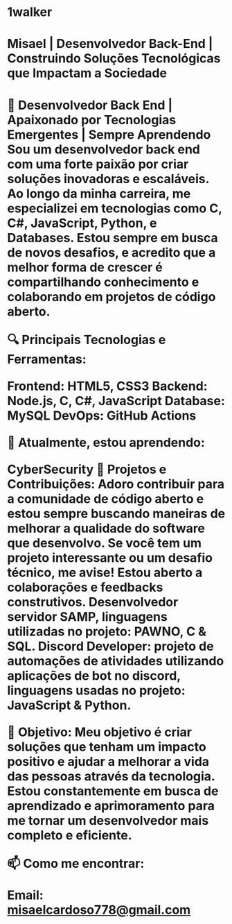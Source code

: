 # 1walker

<h1>Misael | Desenvolvedor Back-End | Construindo Soluções Tecnológicas que Impactam a Sociedade<h1>

🚀 Desenvolvedor Back End | Apaixonado por Tecnologias Emergentes | Sempre Aprendendo
Sou um desenvolvedor back end com uma forte paixão por criar soluções inovadoras e escaláveis. Ao longo da minha carreira, me especializei em tecnologias como C, C#, JavaScript, Python, e Databases. Estou sempre em busca de novos desafios, e acredito que a melhor forma de crescer é compartilhando conhecimento e colaborando em projetos de código aberto.

🔍 Principais Tecnologias e Ferramentas:

Frontend: HTML5, CSS3
Backend: Node.js, C, C#, JavaScript
Database: MySQL
DevOps: GitHub Actions

🌱 Atualmente, estou aprendendo:

CyberSecurity
🔧 Projetos e Contribuições:
Adoro contribuir para a comunidade de código aberto e estou sempre buscando maneiras de melhorar a qualidade do software que desenvolvo. Se você tem um projeto interessante ou um desafio técnico, me avise! Estou aberto a colaborações e feedbacks construtivos.
Desenvolvedor servidor SAMP, linguagens utilizadas no projeto: PAWNO, C & SQL.
Discord Developer: projeto de automações de atividades utilizando aplicações de bot no discord, linguagens usadas no projeto: JavaScript & Python.

🎯 Objetivo:
Meu objetivo é criar soluções que tenham um impacto positivo e ajudar a melhorar a vida das pessoas através da tecnologia. Estou constantemente em busca de aprendizado e aprimoramento para me tornar um desenvolvedor mais completo e eficiente.

📫 Como me encontrar:

Email: misaelcardoso778@gmail.com

